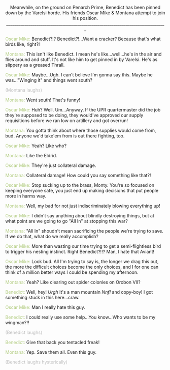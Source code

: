 <p align="center">Meanwhile, on the ground on Penarch Prime, Benedict has been pinned down by the Varelsi horde. His friends Oscar Mike & Montana attempt to join his position.
_______________________________________________________________________________</p>

<font color="#B2CC80">Oscar Mike:</font> Benedict?!? Benedict?!...Want a cracker? Because that's what birds like, right?!

<font color="#B2CC80">Montana:</font> This isn't like Benedict. I mean he's like...well...he's in the air and flies around and stuff. It's not like him to get pinned in by Varelsi. He's as slippery as a greased Thrall.

<font color="#B2CC80">Oscar Mike:</font> Maybe...Ugh. I can't believe I'm gonna say this. Maybe he was..."Winging it" and things went south?

<font color='#BFBFBF'>(Montana laughs)</font>

<font color="#B2CC80">Montana:</font> Went south! That's funny!

<font color="#B2CC80">Oscar Mike:</font> Huh? Well. Um...Anyway. If the UPR quartermaster did the job they're supposed to be doing, they would've approved our supply requisitions before we ran low on artillery and got overrun!

<font color="#B2CC80">Montana:</font> You gotta think about where those supplies would come from, bud. Anyone we'd take'em from is out there fighting, too.

<font color="#B2CC80">Oscar Mike:</font> Yeah? Like who?

<font color="#B2CC80">Montana:</font> Like the Eldrid.

<font color="#B2CC80">Oscar Mike:</font> They're just collateral damage.

<font color="#B2CC80">Montana:</font> Collateral damage! How could you say something like that?!

<font color="#B2CC80">Oscar Mike:</font> Stop sucking up to the brass, Monty. You're so focused on keeping everyone safe, you just end up making decisions that put people more in harms way.

<font color="#B2CC80">Montana:</font> Well, my bad for not just indiscriminately blowing everything up!

<font color="#B2CC80">Oscar Mike:</font> I didn't say anything about blindly destroying things, but at what point are we going to go "All In" at stopping this war?

<font color="#B2CC80">Montana:</font> "All In" shoudn't mean sacrificing the people we're trying to save. If we do that, what do we really accomplish?

<font color="#B2CC80">Oscar Mike:</font> More than wasting our time trying to get a semi-flightless bird to trigger his nesting instinct. Right Benedict?!!? Man, I hate that Aviant!

<font color="#B2CC80">Oscar Mike:</font> Look bud. All I'm trying to say is, the longer we drag this out, the more the difficult choices become the only choices, and I for one can think of a million better ways I could be spending my afternoon.

<font color="#B2CC80">Montana:</font> Yeah? Like clearing out spider colonies on Orobon VII?

<font color="#B2CC80">Benedict:</font> Well, hey! *Urgh* It's a man mountain *Nnf!* and copy-boy! I got something stuck in this here...craw.

<font color="#B2CC80">Oscar Mike:</font> Man I really hate this guy.

<font color="#B2CC80">Benedict:</font> I could really use some help...You know...Who wants to be my wingman?!!

<font color='#BFBFBF'>(Benedict laughs)</font>

<font color="#B2CC80">Benedict:</font> Give that back you tentacled freak!

<font color="#B2CC80">Montana:</font> Yep. Save them all. Even this guy.

<font color='#BFBFBF'>(Benedict laughs hysterically)</font>